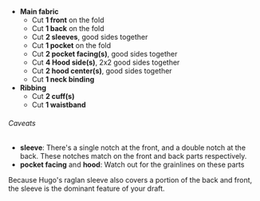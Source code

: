 *   **Main fabric**
    *   Cut **1 front** on the fold
    *   Cut **1 back** on the fold
    *   Cut **2 sleeves**, good sides together
    *   Cut **1 pocket** on the fold
    *   Cut **2 pocket facing(s)**, good sides together
    *   Cut **4 Hood side(s)**, 2x2 good sides together
    *   Cut **2 hood center(s)**, good sides together
    *   Cut **1 neck binding**
*   **Ribbing**
    *   Cut **2 cuff(s)**
    *   Cut **1 waistband**

<Warning>

###### Caveats

*   **sleeve**: There's a single notch at the front, and a double notch at the back. These notches match on the front and back parts respectively.
*   **pocket facing** and **hood**: Watch out for the grainlines on these parts

Because Hugo's raglan sleeve also covers a portion of the back and front,
the sleeve is the dominant feature of your draft.

</Warning>
